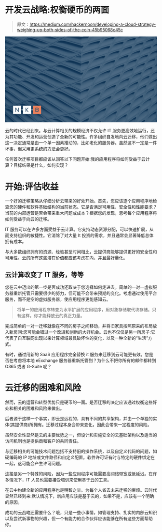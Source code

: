 # 开发云战略:权衡硬币的两面

> 原文：<https://medium.com/hackernoon/developing-a-cloud-strategy-weighing-up-both-sides-of-the-coin-45b95068c45c>

![](img/7030a5debbae8e54967c3149df43d46f.png)

云的时代已经到来。与云计算相关的规模经济不仅允许 IT 服务更高效地运行，还为其功能、开发和运营创造了全新的可能性。许多组织自发地向云迁移，他们做出这一决定通常是由一个单一因素推动的，比如老化的服务器。虽然这不一定是一件坏事，但采用更系统的方法会更好。

任何首次迁移项目都应该从回答以下问题开始:我的应用程序将如何受益于云计算？目标结果是什么，如何实现？

# 开始:评估收益

一个好的迁移策略从仔细分析云带来的好处开始。首先，您应该逐个应用程序地检查您的硬件和软件基础结构的当前状态。它是否满足可用性、安全性和性能要求？当前的内部运营是否会带来重大问题或成本？根据您的发现，思考每个应用程序将如何受益于向云的迁移。

IT 服务可以在许多方面受益于云计算。它支持动态资源分配，可以快速扩展，从而支持组织的敏捷性。它消除了对大量 It 投资的需求，并且通常会显著降低总体拥有成本。

与大多数组织拥有的资源、经验甚至时间相比，云提供商能够提供更好的安全性和可用性。云的所有这些潜在价值都应该考虑在内，并且最好量化。

## 云计算改变了 IT 服务，等等

您在云中迈出的第一步是否成功还取决于您选择如何走进去。简单的一对一虚拟服务器重新托管只需要很少的努力，但可能不会带来预期的变化。考虑通过使用平台服务，而不是空的虚拟服务器，使应用程序更能感知云。

> 将单一的应用程序转变为水平扩展的应用程序，用对象存储取代块存储。只有这样，你才能释放云的真正力量。

完成简单的一对一迁移就像在不同的房子之间移动，并将旧家具按照原来的布局放入新房间:您可能会错过一个改进和创新的大好机会。云也不仅仅是另一所房子:它代表了自互联网出现以来计算领域最具破坏性的变化，以及一种全新的“生活”方式。

有时，通过用新的 SaaS 应用程序完全替换 it 服务来迁移到云可能更有效。您是否在考虑将本地 eExchange 服务器重新托管到？为什么不把你所有的邮件都转到 O365 或者 G-Suite 呢？

# 云迁移的困难和风险

然而，云的运营和转型优势只是硬币的一面。是否迁移的决定应该通过权衡这些好处和相关的困难和风险来做出。

后者源于这样一个事实，即云是远程的，具有不同的共享架构，并由一个单独的实体(其提供商)所拥有。迁移过程本身会带来变化，因此会带来一定程度的风险。

虽然安全性显然是云的主要优势之一，但设计和实施安全的云基础架构以及适当的访问机制也是提供商和客户的共同责任。

与迁移相关的可能技术问题包括不支持旧的操作系统，以及自定义代码的问题，如硬编码的 IP 地址或文件路径和自定义配置。软件许可证有时与特定的硬件绑定在一起，这可能会产生许可问题。

连接是另一个特殊的风险，因为一些应用程序可能需要高网络带宽或低延迟。在许多情况下，IT 人员也需要接受培训来使用基于云的工具。

在云中构建全新的应用程序也是明智之举。为每个人省去未来迁移的麻烦。云时代显然已经到来:默认情况下，新应用应该是基于云的，如果不是，应该有一个明确的原因。

成功的云战略还需要什么？哦，只是一些小事情，如管理支持、扎实的内部云知识以及尝试新事物的兴趣，但一个有能力的合作伙伴应该能够在所有这些方面帮助你。